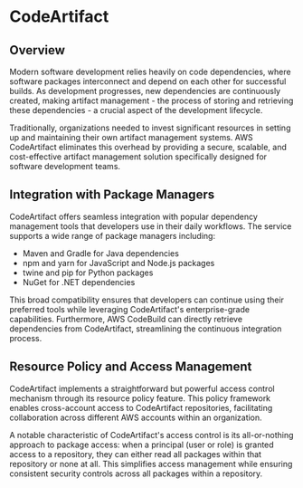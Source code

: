 # CodeArtifact

## Overview

Modern software development relies heavily on code dependencies, where software packages interconnect and depend on each other for successful builds. As development progresses, new dependencies are continuously created, making artifact management - the process of storing and retrieving these dependencies - a crucial aspect of the development lifecycle.

Traditionally, organizations needed to invest significant resources in setting up and maintaining their own artifact management systems. AWS CodeArtifact eliminates this overhead by providing a secure, scalable, and cost-effective artifact management solution specifically designed for software development teams.

## Integration with Package Managers

CodeArtifact offers seamless integration with popular dependency management tools that developers use in their daily workflows. The service supports a wide range of package managers including:

- Maven and Gradle for Java dependencies
- npm and yarn for JavaScript and Node.js packages
- twine and pip for Python packages
- NuGet for .NET dependencies

This broad compatibility ensures that developers can continue using their preferred tools while leveraging CodeArtifact's enterprise-grade capabilities. Furthermore, AWS CodeBuild can directly retrieve dependencies from CodeArtifact, streamlining the continuous integration process.

## Resource Policy and Access Management

CodeArtifact implements a straightforward but powerful access control mechanism through its resource policy feature. This policy framework enables cross-account access to CodeArtifact repositories, facilitating collaboration across different AWS accounts within an organization.

A notable characteristic of CodeArtifact's access control is its all-or-nothing approach to package access: when a principal (user or role) is granted access to a repository, they can either read all packages within that repository or none at all. This simplifies access management while ensuring consistent security controls across all packages within a repository.
